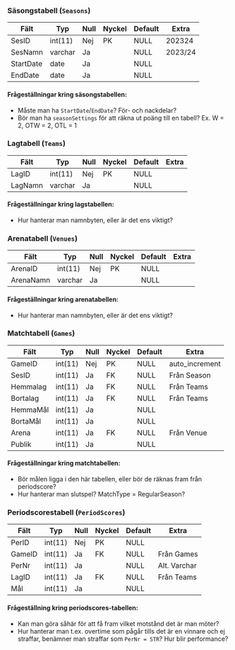 ### Säsongstabell (`Seasons`)

| Fält          | Typ     | Null  | Nyckel | Default      | Extra             |
|---------------|---------|-------|--------|--------------|-------------------|
| SesID         | int(11) | Nej   | PK     | NULL         | 202324    |
| SesNamn       | varchar | Ja    |        | NULL         |     2023/24              |
| StartDate     | date    | Ja    |        | NULL         |                   |
| EndDate       | date    | Ja    |        | NULL         |                   |

#### Frågeställningar kring säsongstabellen:
- Måste man ha `StartDate`/`EndDate`? För- och nackdelar?
- Bör man ha `seasonSettings` för att räkna ut poäng till en tabell? Ex. W = 2, OTW = 2, OTL = 1

### Lagtabell (`Teams`)

| Fält    | Typ     | Null  | Nyckel | Default      | Extra             |
|---------|---------|-------|--------|--------------|-------------------|
| LagID   | int(11) | Nej   | PK     | NULL         |     |
| LagNamn | varchar | Ja    |        | NULL         |                   |

#### Frågeställningar kring lagstabellen:
- Hur hanterar man namnbyten, eller är det ens viktigt?

### Arenatabell (`Venues`)

| Fält      | Typ     | Null  | Nyckel | Default      | Extra             |
|-----------|---------|-------|--------|--------------|-------------------|
| ArenaID   | int(11) | Nej   | PK     | NULL         |    |
| ArenaNamn | varchar | Ja    |        | NULL         |                   |

#### Frågeställningar kring arenatabellen:
- Hur hanterar man namnbyten, eller är det ens viktigt?

### Matchtabell (`Games`)

| Fält        | Typ     | Null  | Nyckel | Default      | Extra             |
|-------------|---------|-------|--------|--------------|-------------------|
| GameID     | int(11) | Nej   | PK     | NULL         | auto_increment    |
| SesID       | int(11) | Ja    | FK     | NULL         |  Från Season                 |
| Hemmalag    | int(11) | Ja    | FK     | NULL         |     Från Teams              |
| Bortalag    | int(11) | Ja    | FK     | NULL         |   Från Teams                |
| HemmaMål    | int(11) | Ja    |        | NULL         |                   |
| BortaMål    | int(11) | Ja    |        | NULL         |                   |
| Arena       | int(11) | Ja    | FK     | NULL         |        Från Venue           |
| Publik      | int(11) | Ja    |        | NULL         |                   |

#### Frågeställningar kring matchtabellen:
- Bör målen ligga i den här tabellen, eller bör de räknas fram från periodscore?
- Hur hanterar man slutspel? MatchType = RegularSeason?

### Periodscorestabell (`PeriodScores`)

| Fält            | Typ     | Null  | Nyckel | Default      | Extra             |
|-----------------|---------|-------|--------|--------------|-------------------|
| PerID           | int(11) | Nej   | PK     | NULL         |     |
| GameID         | int(11) | Ja    | FK     | NULL         |     Från Games              |
| PerNr           | int(11) | Ja    |        | NULL         |                Alt. Varchar   |
| LagID           | int(11) | Ja    | FK     | NULL         |  Från Teams                 |
| Mål             | int(11) | Ja    |        | NULL         |                   |

#### Frågeställning kring periodscores-tabellen:
- Kan man göra såhär för att få fram vilket motstånd det är man möter?
- Hur hanterar man t.ex. overtime som pågår tills det är en vinnare och ej straffar, benämner man straffar som `PerNr = STR`? Hur blir performance?
